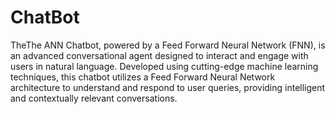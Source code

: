 # ChatBot
TheThe ANN Chatbot, powered by a Feed Forward Neural Network (FNN), is an advanced conversational agent designed to interact and engage with users in natural language. Developed using cutting-edge machine learning techniques, this chatbot utilizes a Feed Forward Neural Network architecture to understand and respond to user queries, providing intelligent and contextually relevant conversations.
